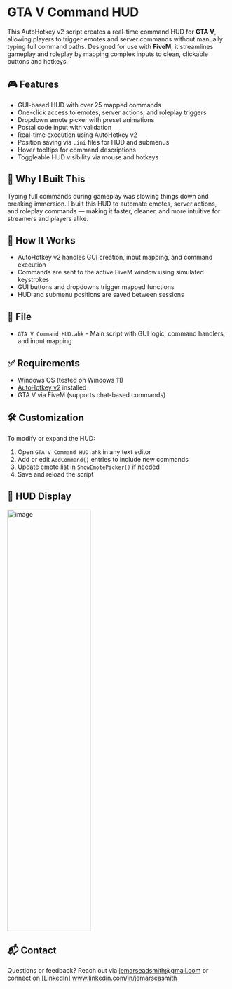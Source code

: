 # GTA V Command HUD

This AutoHotkey v2 script creates a real-time command HUD for **GTA V**, allowing players to trigger emotes and server commands without manually typing full command paths. Designed for use with **FiveM**, it streamlines gameplay and roleplay by mapping complex inputs to clean, clickable buttons and hotkeys.

## 🎮 Features
- GUI-based HUD with over 25 mapped commands
- One-click access to emotes, server actions, and roleplay triggers
- Dropdown emote picker with preset animations
- Postal code input with validation
- Real-time execution using AutoHotkey v2
- Position saving via `.ini` files for HUD and submenus
- Hover tooltips for command descriptions
- Toggleable HUD visibility via mouse and hotkeys

## 🧠 Why I Built This
Typing full commands during gameplay was slowing things down and breaking immersion. I built this HUD to automate emotes, server actions, and roleplay commands — making it faster, cleaner, and more intuitive for streamers and players alike.

## 🚀 How It Works
- AutoHotkey v2 handles GUI creation, input mapping, and command execution
- Commands are sent to the active FiveM window using simulated keystrokes
- GUI buttons and dropdowns trigger mapped functions
- HUD and submenu positions are saved between sessions

## 📁 File
- `GTA V Command HUD.ahk` – Main script with GUI logic, command handlers, and input mapping

## ✅ Requirements
- Windows OS (tested on Windows 11)
- [AutoHotkey v2](https://www.autohotkey.com/) installed
- GTA V via FiveM (supports chat-based commands)

## 🛠️ Customization
To modify or expand the HUD:
1. Open `GTA V Command HUD.ahk` in any text editor
2. Add or edit `AddCommand()` entries to include new commands
3. Update emote list in `ShowEmotePicker()` if needed
4. Save and reload the script

## 📸 HUD Display
<img width="190" height="961" alt="image" src="https://github.com/user-attachments/assets/15191d2d-adbe-4505-b651-7b7f7ae2bcc8" />


## 📬 Contact
Questions or feedback? Reach out via jemarseadsmith@gmail.com or connect on [LinkedIn] www.linkedin.com/in/jemarseasmith
